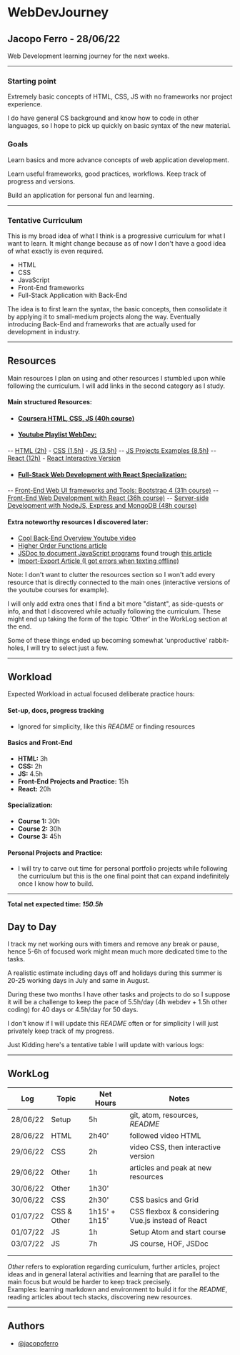 
# WebDevJourney

## Jacopo Ferro - 28/06/22

Web Development learning journey for the next weeks.

---

### Starting point
Extremely basic concepts of HTML, CSS, JS with no frameworks nor project experience.

I do have general CS background and know how to code in other languages, so I hope to pick up quickly on basic syntax of the new material.

### Goals
Learn basics and more advance concepts of web application development.

Learn useful frameworks, good practices, workflows. Keep track of progress and versions.

Build an application for personal fun and learning.

---

### Tentative Curriculum
This is my broad idea of what I think is a progressive curriculum for what I want to learn. It might change because as of now I don't have a good idea of what exactly is even required.
- HTML
- CSS
- JavaScript
- Front-End frameworks
- Full-Stack Application with Back-End

The idea is to first learn the syntax, the basic concepts, then consolidate it by applying it to small-medium projects
along the way. Eventually introducing Back-End and frameworks that are actually used for development in industry.

---


## Resources
Main resources I plan on using and other resources I stumbled upon while following the curriculum.
I will add links in the second category as I study.

#### Main structured Resources:
 - #### [Coursera HTML, CSS, JS (40h course) ](https://www.coursera.org/learn/html-css-javascript-for-web-developers#syllabus)
 - #### [Youtube Playlist WebDev:](https://www.youtube.com/playlist?list=PLyD3aerR31f6ODmki7GYhaLhx_jLj6aFX)
 -- [HTML (2h)](https://www.youtube.com/watch?v=pQN-pnXPaVg&list=PLyD3aerR31f6ODmki7GYhaLhx_jLj6aFX) - [CSS (1.5h)](https://www.youtube.com/watch?v=ieTHC78giGQ&list=PLyD3aerR31f6ODmki7GYhaLhx_jLj6aFX)  - [JS (3.5h)](https://www.youtube.com/watch?v=PkZNo7MFNFg&list=PLyD3aerR31f6ODmki7GYhaLhx_jLj6aFX)
 --  [JS Projects Examples (8.5h)]( https://www.youtube.com/watch?v=3PHXvlpOkf4&list=PLyD3aerR31f6ODmki7GYhaLhx_jLj6aFX)
 --  [React (12h)](https://www.youtube.com/watch?v=bMknfKXIFA8&list=PLyD3aerR31f6ODmki7GYhaLhx_jLj6aFX) - [React Interactive Version](https://scrimba.com/learn/learnreact)
 - #### [Full-Stack Web Development with React Specialization:](https://www.coursera.org/specializations/full-stack-react#courses)
 -- [Front-End Web UI frameworks and Tools: Bootstrap 4 (31h course)](https://www.coursera.org/learn/bootstrap-4?specialization=full-stack-react#syllabus)
 -- [Front-End Web Development with React (36h course)](https://www.coursera.org/learn/front-end-react?specialization=full-stack-react#syllabus)
 -- [Server-side Development with NodeJS, Express and MongoDB (48h course)](https://www.coursera.org/learn/server-side-nodejs?specialization=full-stack-react#syllabus)

#### Extra noteworthy resources I discovered later:
 - [Cool Back-End Overview Youtube video](https://www.youtube.com/watch?v=XBu54nfzxAQ&list=PLyD3aerR31f6ODmki7GYhaLhx_jLj6aFX)
 - [Higher Order Functions article](https://www.freecodecamp.org/news/higher-order-functions-in-javascript-examples/)
 - [JSDoc to document JavaScript programs](https://jsdoc.app) found trough [this article](https://gomakethings.com/whats-the-best-way-to-document-javascript/)
 - [Import-Export Article (I got errors when texting offline)](https://javascript.info/import-export)

Note: I don't want to clutter the resources section so I won't add every resource that is directly connected to the main ones (interactive versions of the youtube courses for example).

I will only add extra ones that I find a bit more "distant", as side-quests or info, and that I discovered while actually following the curriculum. These might end up taking the form of the topic 'Other' in the WorkLog section at the end.

Some of these things ended up becoming somewhat 'unproductive' rabbit-holes, I will try to select just a few.


 ---


## Workload
Expected Workload in actual focused deliberate practice hours:

#### Set-up, docs, progress tracking
- Ignored for simplicity, like this *README* or finding resources

#### Basics and Front-End
- **HTML:** 3h
- **CSS:** 2h
- **JS:** 4.5h
- **Front-End Projects and Practice:** 15h
- **React:** 20h

#### Specialization:
- **Course 1:** 30h
- **Course 2:** 30h
- **Course 3:** 45h

#### Personal Projects and Practice:
- I will try to carve out time for personal portfolio projects while following the curriculum but this is the one final point that can expand indefinitely once I know how to build.


---


**Total net expected time: *150.5h***
## Day to Day

I track my net working ours with timers and remove any break or pause, hence
5-6h of focused work might mean much more dedicated time to the tasks.

A realistic estimate including days off and holidays during this summer is 20-25 working days in July and same in August.

During these two months I have other tasks and projects to do so I suppose it will be a challenge to keep the pace of
5.5h/day (4h webdev + 1.5h other coding) for 40 days or 4.5h/day for 50 days.

I don't know if I will update this *README* often or for simplicity I will just privately keep track of my progress.

Just Kidding here's a tentative table I will update with various logs:

---

## WorkLog

| Log      | Topic       | Net Hours     | Notes                                             |
|----------|-------------|---------------|---------------------------------------------------|
| 28/06/22 | Setup       | 5h            | git, atom, resources, *README*                    |
| 28/06/22 | HTML        | 2h40'         | followed video HTML                               |
| 29/06/22 | CSS         | 2h            | video CSS, then interactive version               |
| 29/06/22 | Other       | 1h            | articles and peak at new resources                |
| 30/06/22 | Other       | 1h30'         |                                                   |
| 30/06/22 | CSS         | 2h30'         | CSS basics and Grid                               |
| 01/07/22 | CSS & Other | 1h15' + 1h15' | CSS flexbox & considering Vue.js instead of React |
| 01/07/22 | JS          | 1h            | Setup Atom and start course                       |
| 03/07/22 | JS          | 7h            | JS course, HOF, JSDoc                             |
|          |             |               |                                                   |
|          |             |               |                                                   |



*Other* refers to exploration regarding curriculum, further articles, project ideas and in general lateral activities and learning that are parallel to the main focus but would be harder to keep track precisely.  
Examples: learning markdown and environment to build it for the *README*, reading articles about tech stacks, discovering new resources.




---

## Authors

- [@jacopoferro](https://www.github.com/Ciacco99)
